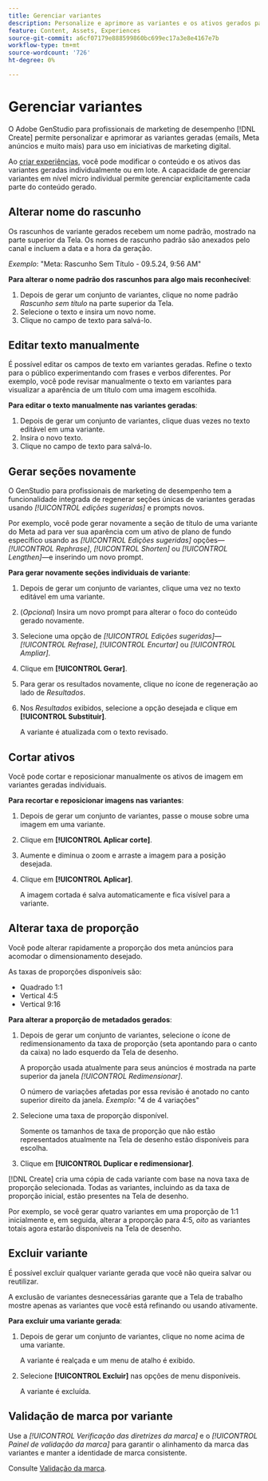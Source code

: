 ```yaml
---
title: Gerenciar variantes
description: Personalize e aprimore as variantes e os ativos gerados para atender às suas necessidades de marketing digital.
feature: Content, Assets, Experiences
source-git-commit: a6cf07179e888599860bc699ec17a3e8e4167e7b
workflow-type: tm+mt
source-wordcount: '726'
ht-degree: 0%

---
```



# Gerenciar variantes

O Adobe GenStudio para profissionais de marketing de desempenho [!DNL Create] permite personalizar e aprimorar as variantes geradas (emails, Meta anúncios e muito mais) para uso em iniciativas de marketing digital.

Ao [criar experiências](/help/tutorials/tutorials.md), você pode modificar o conteúdo e os ativos das variantes geradas individualmente ou em lote. A capacidade de gerenciar variantes em nível micro individual permite gerenciar explicitamente cada parte do conteúdo gerado.

## Alterar nome do rascunho

Os rascunhos de variante gerados recebem um nome padrão, mostrado na parte superior da Tela. Os nomes de rascunho padrão são anexados pelo canal e incluem a data e a hora da geração.

*Exemplo*: &quot;Meta: Rascunho Sem Título - 09.5.24, 9:56 AM&quot;

**Para alterar o nome padrão dos rascunhos para algo mais reconhecível**:

1. Depois de gerar um conjunto de variantes, clique no nome padrão _Rascunho sem título_ na parte superior da Tela.
1. Selecione o texto e insira um novo nome.
1. Clique no campo de texto para salvá-lo.

## Editar texto manualmente

É possível editar os campos de texto em variantes geradas. Refine o texto para o público experimentando com frases e verbos diferentes. Por exemplo, você pode revisar manualmente o texto em variantes para visualizar a aparência de um título com uma imagem escolhida.

**Para editar o texto manualmente nas variantes geradas**:

1. Depois de gerar um conjunto de variantes, clique duas vezes no texto editável em uma variante.
1. Insira o novo texto.
1. Clique no campo de texto para salvá-lo.

## Gerar seções novamente

O GenStudio para profissionais de marketing de desempenho tem a funcionalidade integrada de regenerar seções únicas de variantes geradas usando _[!UICONTROL edições sugeridas]_ e prompts novos.

Por exemplo, você pode gerar novamente a seção de título de uma variante do Meta ad para ver sua aparência com um ativo de plano de fundo específico usando as _[!UICONTROL Edições sugeridas]_ opções—_[!UICONTROL Rephrase]_, _[!UICONTROL Shorten]_ ou _[!UICONTROL Lengthen]_—e inserindo um novo prompt.

**Para gerar novamente seções individuais de variante**:

1. Depois de gerar um conjunto de variantes, clique uma vez no texto editável em uma variante.
1. (_Opcional_) Insira um novo prompt para alterar o foco do conteúdo gerado novamente.
1. Selecione uma opção de _[!UICONTROL Edições sugeridas]_—_[!UICONTROL Refrase]_, _[!UICONTROL Encurtar]_ ou _[!UICONTROL Ampliar]_.
1. Clique em **[!UICONTROL Gerar]**.
1. Para gerar os resultados novamente, clique no ícone de regeneração ao lado de _Resultados_.
1. Nos _Resultados_ exibidos, selecione a opção desejada e clique em **[!UICONTROL Substituir]**.

   A variante é atualizada com o texto revisado.

## Cortar ativos

Você pode cortar e reposicionar manualmente os ativos de imagem em variantes geradas individuais.

**Para recortar e reposicionar imagens nas variantes**:

1. Depois de gerar um conjunto de variantes, passe o mouse sobre uma imagem em uma variante.
1. Clique em **[!UICONTROL Aplicar corte]**.
1. Aumente e diminua o zoom e arraste a imagem para a posição desejada.
1. Clique em **[!UICONTROL Aplicar]**.

   A imagem cortada é salva automaticamente e fica visível para a variante.

## Alterar taxa de proporção

Você pode alterar rapidamente a proporção dos meta anúncios para acomodar o dimensionamento desejado.

As taxas de proporções disponíveis são:

* Quadrado 1:1
* Vertical 4:5
* Vertical 9:16

**Para alterar a proporção de metadados gerados**:

1. Depois de gerar um conjunto de variantes, selecione o ícone de redimensionamento da taxa de proporção (seta apontando para o canto da caixa) no lado esquerdo da Tela de desenho.

   A proporção usada atualmente para seus anúncios é mostrada na parte superior da janela _[!UICONTROL Redimensionar]_.

   O número de variações afetadas por essa revisão é anotado no canto superior direito da janela. _Exemplo_: &quot;4 de 4 variações&quot;

1. Selecione uma taxa de proporção disponível.

   Somente os tamanhos de taxa de proporção que não estão representados atualmente na Tela de desenho estão disponíveis para escolha.

1. Clique em **[!UICONTROL Duplicar e redimensionar]**.

[!DNL Create] cria uma cópia de cada variante com base na nova taxa de proporção selecionada. Todas as variantes, incluindo as da taxa de proporção inicial, estão presentes na Tela de desenho.

Por exemplo, se você gerar quatro variantes em uma proporção de 1:1 inicialmente e, em seguida, alterar a proporção para 4:5, _oito_ as variantes totais agora estarão disponíveis na Tela de desenho.

## Excluir variante

É possível excluir qualquer variante gerada que você não queira salvar ou reutilizar.

A exclusão de variantes desnecessárias garante que a Tela de trabalho mostre apenas as variantes que você está refinando ou usando ativamente.

**Para excluir uma variante gerada**:

1. Depois de gerar um conjunto de variantes, clique no nome acima de uma variante.

   A variante é realçada e um menu de atalho é exibido.

1. Selecione **[!UICONTROL Excluir]** nas opções de menu disponíveis.

   A variante é excluída.

## Validação de marca por variante

Use a _[!UICONTROL Verificação das diretrizes da marca]_ e o _[!UICONTROL Painel de validação da marca]_ para garantir o alinhamento da marca das variantes e manter a identidade de marca consistente.

Consulte [Validação da marca](/help/user-guide/guidelines/brand-validation.md#improve-brand-alignment).
